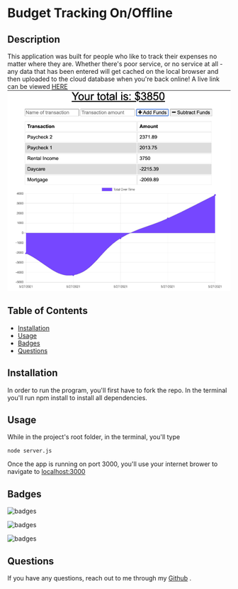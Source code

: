 # Budget Tracking On/Offline

## Description

This application was built for people who like to track their expenses no matter where they are. Whether there's poor service, or no service at all - any data that has been entered will get cached on the local browser and then uploaded to the cloud database when you're back online! A live link can be viewed [HERE](https://radiant-oasis-26121.herokuapp.com/)
![budgetTrackingScreenshot](./public/images/budgetTracking.png)

## Table of Contents

- [Installation](#Installation)
- [Usage](#Usage)
- [Badges](#Badges)
- [Questions](#Questions)

## Installation

In order to run the program, you'll first have to fork the repo. In the terminal you'll run npm install to install all dependencies.

## Usage

While in the project's root folder, in the terminal, you'll type

    node server.js

Once the app is running on port 3000, you'll use your internet brower to navigate to [localhost:3000](http://localhost:3000/)

## Badges

![badges](https://img.shields.io/badge/Language-JavaScript-red)

![badges](https://img.shields.io/badge/Database-Mongo/Mongoose-green)

![badges](https://img.shields.io/badge/Environment-Node-yellow)

## Questions

If you have any questions, reach out to me through my [Github](www.github.com/levickane) .
